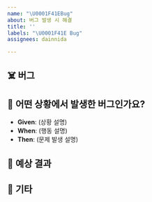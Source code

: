 ```yaml
---
name: "\U0001F41EBug"
about: 버그 발생 시 해결
title: ''
labels: "\U0001F41E Bug"
assignees: dainnida

---
```


## ☠️ 버그
<!--- 어떤 버그인지 간결하게 설명해 주세요. -->

## 📝 어떤 상황에서 발생한 버그인가요?
<!--- 가능하면 Given-When-Then 형식으로 서술해 주세요. -->

- **Given**: (상황 설명)
- **When**: (행동 설명)
- **Then**: (문제 발생 설명)

## 🎯 예상 결과
<!--- 예상했던 정상적인 결과가 어떤 것이었는지 설명해 주세요. -->

## 🎸 기타
<!-- 추가로 작성할 사항이 있다면 기입해 주세요. -->
